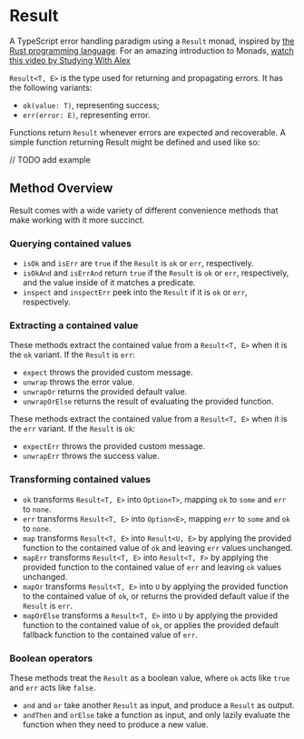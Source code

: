# Result

A TypeScript error handling paradigm using a `Result` monad, inspired by [the Rust programming language](https://doc.rust-lang.org/std/result/). For an amazing introduction to Monads, [watch this video by Studying With Alex](https://www.youtube.com/watch?v=C2w45qRc3aU)

`Result<T, E>` is the type used for returning and propagating errors. It has the following variants:

- `ok(value: T)`, representing success;
- `err(error: E)`, representing error.

Functions return `Result` whenever errors are expected and recoverable. A simple function returning Result might be defined and used like so:

// TODO add example

<!-- ## Results must be used -->

<!-- TODO write a section like https://doc.rust-lang.org/std/result/#results-must-be-used -->

## Method Overview

Result comes with a wide variety of different convenience methods that make working with it more succinct.

### Querying contained values

- `isOk` and `isErr` are `true` if the `Result` is `ok` or `err`, respectively.
- `isOkAnd` and `isErrAnd` return `true` if the `Result` is `ok` or `err`, respectively, and the value inside of it matches a predicate.
- `inspect` and `inspectErr` peek into the `Result` if it is `ok` or `err`, respectively.

### Extracting a contained value

These methods extract the contained value from a `Result<T, E>` when it is the `ok` variant. If the `Result` is `err`:

- `expect` throws the provided custom message.
- `unwrap` throws the error value.
- `unwrapOr` returns the provided default value.
- `unwrapOrElse` returns the result of evaluating the provided function.

These methods extract the contained value from a `Result<T, E>` when it is the `err` variant. If the `Result` is `ok`:

- `expectErr` throws the provided custom message.
- `unwrapErr` throws the success value.

### Transforming contained values

- `ok` transforms `Result<T, E>` into `Option<T>`, mapping `ok` to `some` and `err` to `none`.
- `err` transforms `Result<T, E>` into `Option<E>`, mapping `err` to `some` and `ok` to `none`.
- `map` transforms `Result<T, E>` into `Result<U, E>` by applying the provided function to the contained value of `ok` and leaving `err` values unchanged.
- `mapErr` transforms `Result<T, E>` into `Result<T, F>` by applying the provided function to the contained value of `err` and leaving `ok` values unchanged.
- `mapOr` transforms `Result<T, E>` into `U` by applying the provided function to the contained value of `ok`, or returns the provided default value if the `Result` is `err`.
- `mapOrElse` transforms a `Result<T, E>` into `U` by applying the provided function to the contained value of `ok`, or applies the provided default fallback function to the contained value of `err`.

### Boolean operators

These methods treat the `Result` as a boolean value, where `ok` acts like `true` and `err` acts like `false`.

- `and` and `or` take another `Result` as input, and produce a `Result` as output.
- `andThen` and `orElse` take a function as input, and only lazily evaluate the function when they need to produce a new value.

<!-- ## API -->

<!-- TODO auto-generate API section from typedoc -->

<!-- ```ts
async function checkUserPassword(username: string, password: string): Promise<boolean> {
  // This could throw an unexpected error if something goes wrong with the database connection.
  const users = await db.select(users).where({ username: eq(users.username, username) });

  if (users.length === 0) {
    // Explicity throw error, making for an unpredictable control flow.
    throw new Error('username unknown');
  }

  const user = user[0]!;

  // Etc.
}
```

Rewriting this code to use the `Result` monad would look something like this:

```ts
import { type AsyncResult, ok, err, asyncResultWrap, runResult } from '@quintal/result';

enum CheckUserPasswordError {
  UNKNOWN_USERNAME,
}

async function checkUserPassword(
  username: string,
  password: string,
): AsyncResult<boolean, CheckUserPasswordError> {
  // Wrap the dangerous db call with `asyncResultWrap` to catch the error if it's thrown.
  // Users is now of type Result<User[], unknown>
  const usersResult = await asyncResultWrap(() =>
    db.select(users).where({ username: eq(users.username, username) }),
  );

  // Assume that `users` is a value, not an error.
  // If users is an error, this function will not run and just return this same error.
  const user = runResult(usersResult, (users) => {
    // We no longer throw, we return `err()`, which wraps the given error in the `Result` monad.
    if (users.length === 0) return err(CheckUserPasswordError.UNKNOWN_USERNAME);
    return ok(user[0]!);
  });

  // Etc.
}
```

Not only did we, with a very minor code overhead, make the first code snippet a
lot safer (we anticipate that the database may throw an unexpected error), we
don't disrupt the control flow by explicitly throwing an error, making for more
performant code. -->
